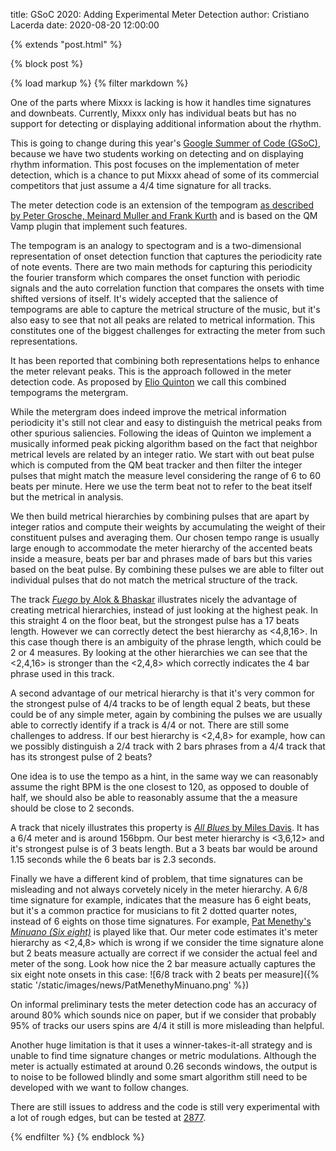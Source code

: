 title: GSoC 2020: Adding Experimental Meter Detection
author: Cristiano Lacerda
date: 2020-08-20 12:00:00

{% extends "post.html" %}

{% block post %}

{% load markup %}
{% filter markdown %}

One of the parts where Mixxx is lacking is how it handles time signatures and downbeats.
Currently, Mixxx only has individual beats but has no support for detecting or displaying additional information about the rhythm.

This is going to change during this year's [Google Summer of Code (GSoC)](https://summerofcode.withgoogle.com/), because we have two students working on detecting and on displaying rhythm information.
This post focuses on the implementation of meter detection, which is a chance to put Mixxx ahead of some of its commercial competitors that just assume a 4/4 time signature for all tracks.

The meter detection code is an extension of the tempogram [as described by Peter Grosche, Meinard Muller and Frank Kurth](http://resources.mpi-inf.mpg.de/MIR/tempogramtoolbox/2010_GroscheMuellerKurth_TempogramCyclic_ICASSP.pdf) and is based on the QM Vamp plugin that implement such features.

The tempogram is an analogy to spectogram and is a two-dimensional representation of onset detection function that captures the periodicity rate of note events. There are two main methods for capturing this periodicity the fourier transform which compares the onset function with periodic signals and the auto correlation function that compares the onsets with time shifted versions of itself. It's widely accepted that the salience of tempograms are able to capture the metrical structure of the music, but it's also easy to see that not all peaks are related to metrical information. This constitutes one of the biggest challenges for extracting the meter from such representations.

It has been reported that combining both representations helps to enhance the meter relevant peaks. This is the approach followed in the meter detection code. As proposed by [Elio Quinton](https://qmro.qmul.ac.uk/xmlui/bitstream/handle/123456789/25936/QUINTON_Elio_Final_PhD_030817.pdf?isAllowed=y&sequence=1) we call this combined tempograms the metergram.

While the metergram does indeed improve the metrical information periodicity it's still not clear and easy to distinguish the metrical peaks from other spurious saliencies. Following the ideas of Quinton we implement a musically informed peak picking algorithm based on the fact that neighbor metrical levels are related by an integer ratio. We start with out beat pulse which is computed from the QM beat tracker and then filter the integer pulses that might match the measure level considering the range of 6 to 60 beats per minute. Here we use the term beat not to refer to the beat itself but the metrical in analysis.

We then build metrical hierarchies by combining pulses that are apart by integer ratios and compute their weights by accumulating the weight of their constituent pulses and averaging them. Our chosen tempo range is usually large enough to accommodate the meter hierarchy of the accented beats inside a measure, beats per bar and phrases made of bars but this varies based on the beat pulse. By combining these pulses we are able to filter out individual pulses that do not match the metrical structure of the track.

The track [*Fuego* by Alok & Bhaskar](https://m.youtube.com/watch?v=VQ2EyU75p2o) illustrates nicely the advantage of creating metrical hierarchies, instead of just looking at the highest peak. In this straight 4 on the floor beat, but the strongest pulse has a 17 beats length. However we can correctly detect the best hierarchy as <4,8,16>. In this case though there is an ambiguity of the phrase length, which could be 2 or 4 measures. By looking at the other hierarchies we can see that the <2,4,16> is stronger than the <2,4,8> which correctly indicates the 4 bar phrase used in this track.

A second advantage of our metrical hierarchy is that it's very common for the strongest pulse of 4/4 tracks to be of length equal 2 beats, but these could be of any simple meter, again by combining the pulses we are usually able to correctly identify if a track is 4/4 or not. There are still some challenges to address. If our best hierarchy is <2,4,8> for example, how can we possibly distinguish a 2/4 track with 2 bars phrases from a 4/4 track that has its strongest pulse of 2 beats?

One idea is to use the tempo as a hint, in the same way we can reasonably assume the right BPM is the one closest to 120, as opposed to double of half, we should also be able to reasonably assume that the a measure should be close to 2 seconds.

A track that nicely illustrates this property is [*All Blues* by Miles Davis](https://youtu.be/-488UORrfJ0). It has a 6/4 meter and is around 156bpm. Our best meter hierarchy is <3,6,12> and it's strongest pulse is of 3 beats length. But a 3 beats bar would be around 1.15 seconds while the 6 beats bar is 2.3 seconds.

Finally we have a different kind of problem, that time signatures can be misleading and not always corvetely nicely in the meter hierarchy.  A 6/8 time signature for example, indicates that the measure has 6 eight beats, but it's a common practice for musicians to fit 2 dotted quarter notes, instead of 6 eights on those time signatures. For example, [Pat Menethy's *Minuano (Six eight)*](https://youtu.be/__N8fMTZa-s) is played like that. Our meter code estimates it's meter hierarchy as <2,4,8> which is wrong if we consider the time signature alone but 2 beats measure actually are correct if we consider the actual feel and meter of the song. Look how nice the 2 bar measure actually captures the six eight note onsets in this case:
![6/8 track with 2 beats per measure]({% static '/static/images/news/PatMenethyMinuano.png' %})

On informal preliminary tests the meter detection code has an accuracy of around 80% which sounds nice on paper, but if we consider that probably 95% of tracks our users spins are 4/4 it still is more misleading than helpful.

Another huge limitation is that it uses a winner-takes-it-all strategy and is unable to find time signature changes or metric modulations.
Although the meter is actually estimated at around 0.26 seconds windows, the output is to noise to be followed blindly and some smart algorithm still need to be developed with we want to follow changes.

There are still issues to address and the code is still very experimental with a lot of rough edges, but can be tested at [2877](https://github.com/mixxxdj/mixxx/pull/2877).

{% endfilter %}
{% endblock %}
